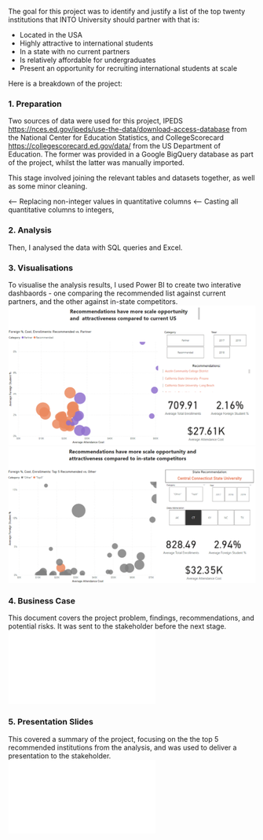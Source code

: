 The goal for this project was to identify and justify a list of the top twenty institutions that INTO University should partner with that is:
- Located in the USA
- Highly attractive to international students
- In a state with no current partners
- Is relatively affordable for undergraduates
- Present an opportunity for recruiting international students at scale

Here is a breakdown of the project:

### 1. Preparation  
Two sources of data were used for this project, IPEDS https://nces.ed.gov/ipeds/use-the-data/download-access-database from the National Center for Education Statistics, and CollegeScorecard https://collegescorecard.ed.gov/data/ from the US Department of Education. The former was provided in a Google BigQuery database as part of the project, whilst the latter was manually imported.

This stage involved joining the relevant tables and datasets together, as well as some minor cleaning.

<-- Replacing non-integer values in quantitative columns
<-- Casting all quantitative columns to integers, 

### 2. Analysis 
Then, I analysed the data with SQL queries and Excel.

### 3. Visualisations 
To visualise the analysis results, I used Power BI to create two interative dashbaords - one comparing the recommended list against current partners, and the other against in-state competitors.
![Dashboard 1](./images/Dashboard_1.PNG)
![Dashboard 2](./images/Dashboard_2.PNG)

### 4. Business Case
This document covers the project problem, findings, recommendations, and potential risks. It was sent to the stakeholder before the next stage.
![Business Case](Business_Case.pdf)

### 5. Presentation Slides
This covered  a summary of the project, focusing on the the top 5 recommended institutions from the analysis, and was used to deliver a presentation to the stakeholder. 
![Slides](Slides.pdf)
